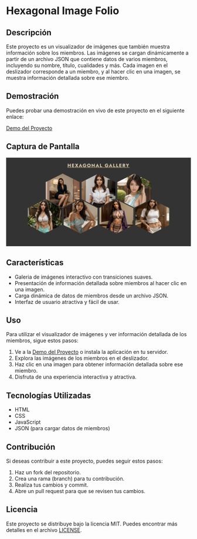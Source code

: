 # Hexagonal Image Folio

## Descripción

Este proyecto es un visualizador de imágenes que también muestra información sobre los miembros. Las imágenes se cargan dinámicamente a partir de un archivo JSON que contiene datos de varios miembros, incluyendo su nombre, título, cualidades y más. Cada imagen en el deslizador corresponde a un miembro, y al hacer clic en una imagen, se muestra información detallada sobre ese miembro.

## Demostración

Puedes probar una demostración en vivo de este proyecto en el siguiente enlace:

[Demo del Proyecto](https://proyect-hexagonal-image-folio.vercel.app/)

## Captura de Pantalla

![Deslizador de Imágenes](./assets/screenshots/screenshot.png)

## Características

- Galeria de imágenes interactivo con transiciones suaves.
- Presentación de información detallada sobre miembros al hacer clic en una imagen.
- Carga dinámica de datos de miembros desde un archivo JSON.
- Interfaz de usuario atractiva y fácil de usar.

## Uso

Para utilizar el visualizador de imágenes y ver información detallada de los miembros, sigue estos pasos:

1. Ve a la [Demo del Proyecto](#) o instala la aplicación en tu servidor.
2. Explora las imágenes de los miembros en el deslizador.
3. Haz clic en una imagen para obtener información detallada sobre ese miembro.
4. Disfruta de una experiencia interactiva y atractiva.

## Tecnologías Utilizadas

- HTML
- CSS
- JavaScript
- JSON (para cargar datos de miembros)

## Contribución

Si deseas contribuir a este proyecto, puedes seguir estos pasos:

1. Haz un fork del repositorio.
2. Crea una rama (branch) para tu contribución.
3. Realiza tus cambios y commit.
4. Abre un pull request para que se revisen tus cambios.

## Licencia

Este proyecto se distribuye bajo la licencia MIT. Puedes encontrar más detalles en el archivo [LICENSE](LICENSE).
